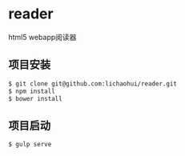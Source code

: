 # reader
html5 webapp阅读器

## 项目安装
```sh
$ git clone git@github.com:lichaohui/reader.git
$ npm install
$ bower install
```
## 项目启动
```sh
$ gulp serve
```